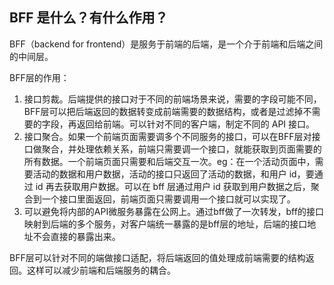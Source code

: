 ## BFF 是什么？有什么作用？
BFF（backend for frontend）是服务于前端的后端，是一个介于前端和后端之间的中间层。

BFF层的作用：
1. 接口剪裁。后端提供的接口对于不同的前端场景来说，需要的字段可能不同，BFF层可以把后端返回的数据转变成前端需要的数据结构，或者是过滤掉不需要的字段，再返回给前端。可以针对不同的客户端，制定不同的 API 接口。
2. 接口聚合。如果一个前端页面需要调多个不同服务的接口，可以在BFF层对接口做聚合，并处理依赖关系，前端只需要调一个接口，就能获取到页面需要的所有数据。一个前端页面只需要和后端交互一次。eg：在一个活动页面中，需要活动的数据和用户数据，活动的接口只返回了活动的数据，和用户 id，要通过 id 再去获取用户数据。可以在 bff 层通过用户 id 获取到用户数据之后，聚合到一个接口里面返回，前端页面只需要调用一个接口就可以实现了。
3. 可以避免将内部的API微服务暴露在公网上。通过bff做了一次转发，bff的接口映射到后端的多个服务，对客户端统一暴露的是bff层的地址，后端的接口地址不会直接的暴露出来。


BFF层可以针对不同的端做接口适配，将后端返回的值处理成前端需要的结构返回。这样可以减少前端和后端服务的耦合。